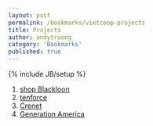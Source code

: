 ```yaml
---
layout: post
permalink: /bookmarks/vietcoop-projects
title: Projects
author: andytruong
category: 'Bookmarks'
published: true
---
```


{% include JB/setup %}

1. [shop Blackloon](http://shopblackloon.com/ "")
1. [tenforce](http://www.tenforce.com/ "")
1. [Crenet](http://crenet.com/ "")
1. [Generation America](http://www.generationamerica.org/ "")
